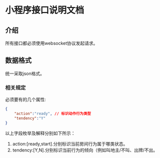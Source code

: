 # 小程序接口说明文档

## 介绍

所有接口都必须使用websocket协议发起请求。

## 数据格式

统一采取json格式。

### 相关规定

必须要有的几个属性:

```json
{
    "action":"ready", // 标识动作行为类型 
    "tendency":"Y"
}
```

以上字段枚举及解释分别如下所示：

1. action:[ready,start].分别标识当前房间行为属于哪类状态。
2. tendency:[Y,N].分别标识当前行为的倾向（例如叫地主/不叫、出牌/不出。
